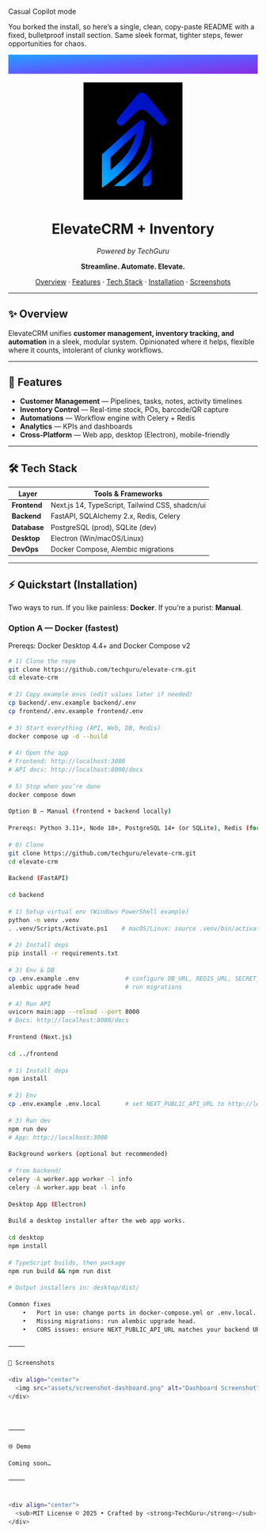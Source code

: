 Casual Copilot mode

You borked the install, so here’s a single, clean, copy-paste README with a fixed, bulletproof install section. Same sleek format, tighter steps, fewer opportunities for chaos.

<!--
  README: ElevateCRM + Inventory
  Modern layout with gradient banner and centered hero.
  Place your logo at: assets/logo-elevatecrm.png (transparent PNG, ~200px wide)
-->

<!-- Slim gradient banner -->
<p align="center">
  <svg width="100%" height="92" viewBox="0 0 1200 92" xmlns="http://www.w3.org/2000/svg" role="img" aria-label="ElevateCRM">
    <defs>
      <linearGradient id="elevateA" x1="0" y1="0" x2="1" y2="1">
        <stop offset="0%" stop-color="#1FA3FF"/>
        <stop offset="50%" stop-color="#5B5CFF"/>
        <stop offset="100%" stop-color="#8A2BE2"/>
      </linearGradient>
    </defs>
    <rect width="1200" height="92" fill="url(#elevateA)"/>
  </svg>
</p>

<div align="center">
  <img src="assets/logo-elevatecrm.png" alt="ElevateCRM Logo" width="200" />
  <h1>ElevateCRM + Inventory</h1>
  <p><em>Powered by TechGuru</em></p>
  <p><strong>Streamline. Automate. Elevate.</strong></p>

  <p>
    <a href="#-overview">Overview</a> ·
    <a href="#-features">Features</a> ·
    <a href="#-tech-stack">Tech Stack</a> ·
    <a href="#-quickstart-installation">Installation</a> ·
    <a href="#-screenshots">Screenshots</a>
  </p>
</div>

---

## ✨ Overview
ElevateCRM unifies **customer management, inventory tracking, and automation** in a sleek, modular system.
Opinionated where it helps, flexible where it counts, intolerant of clunky workflows.

---

## 🚀 Features
- **Customer Management** — Pipelines, tasks, notes, activity timelines  
- **Inventory Control** — Real-time stock, POs, barcode/QR capture  
- **Automations** — Workflow engine with Celery + Redis  
- **Analytics** — KPIs and dashboards  
- **Cross-Platform** — Web app, desktop (Electron), mobile-friendly

---

## 🛠 Tech Stack
| Layer        | Tools & Frameworks |
|-------------|---------------------|
| **Frontend** | Next.js 14, TypeScript, Tailwind CSS, shadcn/ui |
| **Backend**  | FastAPI, SQLAlchemy 2.x, Redis, Celery |
| **Database** | PostgreSQL (prod), SQLite (dev) |
| **Desktop**  | Electron (Win/macOS/Linux) |
| **DevOps**   | Docker Compose, Alembic migrations |

---

## ⚡ Quickstart (Installation)

Two ways to run. If you like painless: **Docker**. If you’re a purist: **Manual**.

### Option A — Docker (fastest)
Prereqs: Docker Desktop 4.4+ and Docker Compose v2

```bash
# 1) Clone the repo
git clone https://github.com/techguru/elevate-crm.git
cd elevate-crm

# 2) Copy example envs (edit values later if needed)
cp backend/.env.example backend/.env
cp frontend/.env.example frontend/.env

# 3) Start everything (API, Web, DB, Redis)
docker compose up -d --build

# 4) Open the app
# Frontend: http://localhost:3000
# API docs: http://localhost:8000/docs

# 5) Stop when you’re done
docker compose down

Option B — Manual (frontend + backend locally)

Prereqs: Python 3.11+, Node 18+, PostgreSQL 14+ (or SQLite), Redis (for automations)

# 0) Clone
git clone https://github.com/techguru/elevate-crm.git
cd elevate-crm

Backend (FastAPI)

cd backend

# 1) Setup virtual env (Windows PowerShell example)
python -m venv .venv
. .venv/Scripts/Activate.ps1    # macOS/Linux: source .venv/bin/activate

# 2) Install deps
pip install -r requirements.txt

# 3) Env & DB
cp .env.example .env             # configure DB_URL, REDIS_URL, SECRET_KEY
alembic upgrade head             # run migrations

# 4) Run API
uvicorn main:app --reload --port 8000
# Docs: http://localhost:8000/docs

Frontend (Next.js)

cd ../frontend

# 1) Install deps
npm install

# 2) Env
cp .env.example .env.local       # set NEXT_PUBLIC_API_URL to http://localhost:8000

# 3) Run dev
npm run dev
# App: http://localhost:3000

Background workers (optional but recommended)

# from backend/
celery -A worker.app worker -l info
celery -A worker.app beat -l info

Desktop App (Electron)

Build a desktop installer after the web app works.

cd desktop
npm install

# TypeScript builds, then package
npm run build && npm run dist

# Output installers in: desktop/dist/

Common fixes
	•	Port in use: change ports in docker-compose.yml or .env.local.
	•	Missing migrations: run alembic upgrade head.
	•	CORS issues: ensure NEXT_PUBLIC_API_URL matches your backend URL.

⸻

📸 Screenshots

<div align="center">
  <img src="assets/screenshot-dashboard.png" alt="Dashboard Screenshot" width="720"/>
</div>



⸻

🌐 Demo

Coming soon…

⸻


<div align="center">
  <sub>MIT License © 2025 • Crafted by <strong>TechGuru</strong></sub>
</div>
```